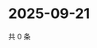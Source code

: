 # 2025-09-21

共 0 条

<!-- BEGIN ZHIHUQUESTIONS -->
<!-- 最后更新时间 Sun Sep 21 2025 04:10:25 GMT+0800 (China Standard Time) -->

<!-- END ZHIHUQUESTIONS -->
